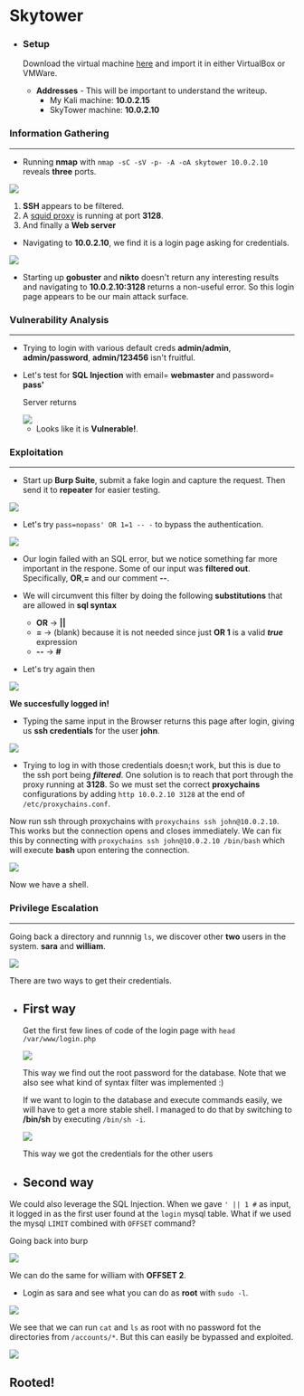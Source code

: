 # Skytower

* ### Setup

  Download the virtual machine <a href="https://www.vulnhub.com/entry/brainpan-1,51/">here</a> and import it in either VirtualBox or        VMWare.
  * **Addresses** - This will be important to understand the writeup.
    * My Kali machine: **10.0.2.15**
    * SkyTower machine: **10.0.2.10**
  

  
### Information Gathering
---

* Running **nmap** with `nmap -sC -sV -p- -A -oA skytower 10.0.2.10` reveals **three** ports.

<img src="https://github.com/astasinos/Writeups/blob/master/Vulnhub/SkyTower/images/1.png?raw=true">

1. **SSH** appears to be filtered.
2. A <a href="https://en.wikipedia.org/wiki/Squid_(software)">squid proxy</a> is running at port **3128**.
3. And finally a **Web server** 

* Navigating to **10.0.2.10**, we find it is a login page asking for credentials.

<img src="https://github.com/astasinos/Writeups/blob/master/Vulnhub/SkyTower/images/2.png?raw=true">


* Starting up **gobuster** and **nikto** doesn't return any interesting results and navigating to **10.0.2.10:3128** returns a non-useful error. So this login page appears to be our main attack surface.

### Vulnerability Analysis
---
* Trying to login with various default creds **admin/admin**, **admin/password**, **admin/123456** isn't fruitful.

* Let's test for **SQL Injection** with email= **webmaster** and password= **pass'**

  Server returns
  
  <img src="https://github.com/astasinos/Writeups/blob/master/Vulnhub/SkyTower/images/3.png?raw=true">

  
  * Looks like it is **Vulnerable!**.
  
### Exploitation
---

* Start up **Burp Suite**, submit a fake login and capture the request. Then send it to **repeater** for easier testing.

<img src="https://github.com/astasinos/Writeups/blob/master/Vulnhub/SkyTower/images/4.png?raw=true">


* Let's try `pass=nopass' OR 1=1 -- -` to bypass the authentication.

<img src="https://github.com/astasinos/Writeups/blob/master/Vulnhub/SkyTower/images/5.png?raw=true">


* Our login failed with an SQL error, but we notice something far more important in the respone. Some of our input was **filtered out**.
Specifically, **OR**,**=** and our comment **--**.

* We will circumvent this filter by doing the following **substitutions** that are allowed in **sql syntax**  
  * **OR**  &rarr; **||**
  * **=**   &rarr; (blank) because it is not needed since just **OR 1** is a valid **_true_** expression
  * **--**  &rarr; **#**
  
* Let's try again then

<img src="https://github.com/astasinos/Writeups/blob/master/Vulnhub/SkyTower/images/6.png?raw=true">


**We succesfully logged in!**

* Typing the same input in the Browser returns this page after login, giving us **ssh credentials** for the user **john**.

<img src="https://github.com/astasinos/Writeups/blob/master/Vulnhub/SkyTower/images/7.png?raw=true">

* Trying to log in with those credentials doesn;t work, but this is due to the ssh port being **_filtered_**.
One solution is to reach that port through the proxy running at **3128**. So we must set the correct **proxychains** configurations by adding `http 10.0.2.10 3128` at the end of `/etc/proxychains.conf`.

Now run ssh through proxychains with `proxychains ssh john@10.0.2.10`. This works but the connection opens and closes immediately. We can fix this by connecting with  `proxychains ssh john@10.0.2.10 /bin/bash` which will execute **bash** upon entering the connection.

<img src="https://github.com/astasinos/Writeups/blob/master/Vulnhub/SkyTower/images/8.png?raw=true">


Now we have a shell.

### Privilege Escalation
---

Going back a directory and runnnig `ls`, we discover other **two** users in the system. **sara** and **william**.

<img src="https://github.com/astasinos/Writeups/blob/master/Vulnhub/SkyTower/images/9.png?raw=true">

  
There are two ways to get their credentials.

* ## First way

  Get the first few lines of code of the login page with `head /var/www/login.php`
  
  <img src="https://github.com/astasinos/Writeups/blob/master/Vulnhub/SkyTower/images/10.png?raw=true">

  
  This way we find out the root password for the database. Note that we also see what kind of syntax filter was implemented :)
  
  If we want to login to the database and execute commands easily, we will have to get a more stable shell. I managed to do that by switching to **/bin/sh** by executing `/bin/sh -i`.
  
  <img src="https://github.com/astasinos/Writeups/blob/master/Vulnhub/SkyTower/images/11.png?raw=true">


  This way we got the credentials for the other users
  
 * ## Second way
  
  We could also leverage the SQL Injection.
  When we gave `' || 1 #` as input, it logged in as the first user found at the `login` mysql table.
  What if we used the mysql `LIMIT`  combined with `OFFSET` command?
  
  Going back into burp
  
  <img src="https://github.com/astasinos/Writeups/blob/master/Vulnhub/SkyTower/images/12.png?raw=true">
  
  We can do the same for william with **OFFSET 2**.
  
  * Login as sara and see what you can do as **root** with `sudo -l`.
  
  <img src="https://github.com/astasinos/Writeups/blob/master/Vulnhub/SkyTower/images/13.png?raw=true">
  
  We see that we can run `cat` and `ls` as root with no password fot the directories from `/accounts/*`. But this can easily be bypassed and exploited.
  
 <img src="https://github.com/astasinos/Writeups/blob/master/Vulnhub/SkyTower/images/14.png?raw=true">
 
 ## Rooted!
 
